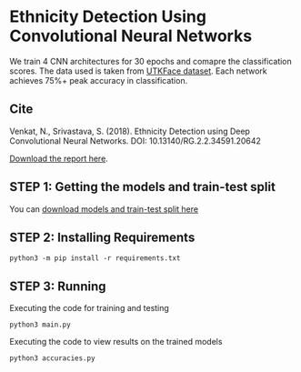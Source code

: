 # Ethnicity Detection Using Convolutional Neural Networks

We train 4 CNN architectures for 30 epochs and comapre the classification scores. The data used is taken from [UTKFace dataset](https://susanqq.github.io/UTKFace/). Each network achieves 75%+ peak accuracy in classification.

## Cite

Venkat, N., Srivastava, S. (2018). Ethnicity Detection using Deep Convolutional Neural Networks. DOI: 10.13140/RG.2.2.34591.20642

[Download the report here](doi.org/10.13140/RG.2.2.34591.20642).

## STEP 1: Getting the models and train-test split
You can [download models and train-test split here](https://drive.google.com/drive/folders/18CBSmBZo0gjyGNdMBBRrrxD0YvjelOmI?usp=sharing)

## STEP 2: Installing Requirements
	
	python3 -m pip install -r requirements.txt

## STEP 3: Running
Executing the code for training and testing

	python3 main.py

Executing the code to view results on the trained models

	python3 accuracies.py